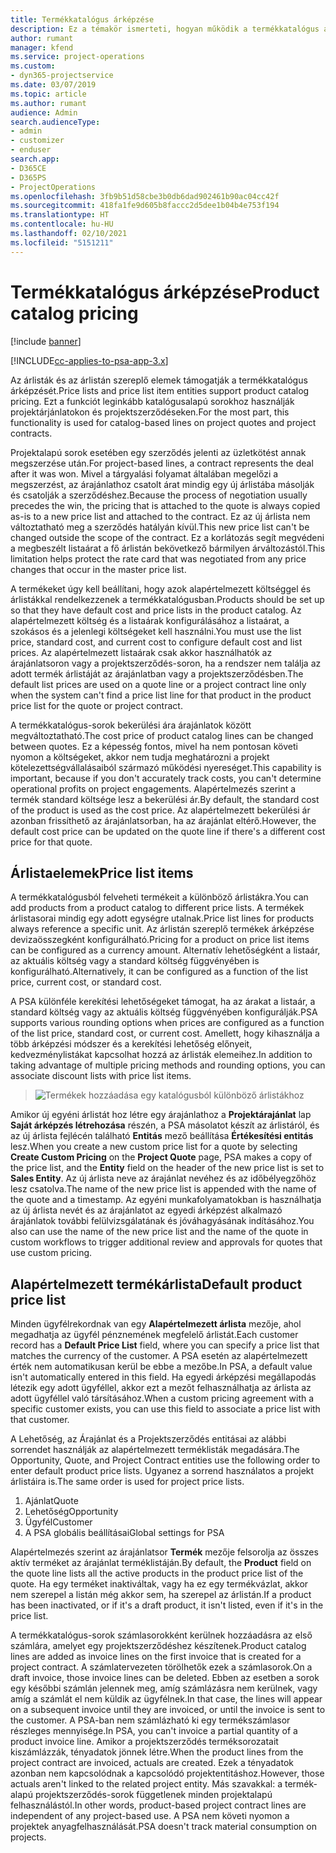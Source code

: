 ```yaml
---
title: Termékkatalógus árképzése
description: Ez a témakör ismerteti, hogyan működik a termékkatalógus árképzése a Dynamics 365 Project Service Automation (PSA) szolgáltatásban.
author: rumant
manager: kfend
ms.service: project-operations
ms.custom:
- dyn365-projectservice
ms.date: 03/07/2019
ms.topic: article
ms.author: rumant
audience: Admin
search.audienceType:
- admin
- customizer
- enduser
search.app:
- D365CE
- D365PS
- ProjectOperations
ms.openlocfilehash: 3fb9b51d58cbe3b0db6dad902461b90ac04cc42f
ms.sourcegitcommit: 418fa1fe9d605b8faccc2d5dee1b04b4e753f194
ms.translationtype: HT
ms.contentlocale: hu-HU
ms.lasthandoff: 02/10/2021
ms.locfileid: "5151211"
---
```

# <a name="product-catalog-pricing"></a><span data-ttu-id="de91b-103">Termékkatalógus árképzése</span><span class="sxs-lookup"><span data-stu-id="de91b-103">Product catalog pricing</span></span> 

[!include [banner](../includes/psa-now-project-operations.md)]

[!INCLUDE[cc-applies-to-psa-app-3.x](../includes/cc-applies-to-psa-app-3x.md)]


<span data-ttu-id="de91b-104">Az árlisták és az árlistán szereplő elemek támogatják a termékkatalógus árképzését.</span><span class="sxs-lookup"><span data-stu-id="de91b-104">Price lists and price list item entities support product catalog pricing.</span></span> <span data-ttu-id="de91b-105">Ezt a funkciót leginkább katalógusalapú sorokhoz használják projektárjánlatokon és projektszerződéseken.</span><span class="sxs-lookup"><span data-stu-id="de91b-105">For the most part, this functionality is used for catalog-based lines on project quotes and project contracts.</span></span>

<span data-ttu-id="de91b-106">Projektalapú sorok esetében egy szerződés jelenti az üzletkötést annak megszerzése után.</span><span class="sxs-lookup"><span data-stu-id="de91b-106">For project-based lines, a contract represents the deal after it was won.</span></span> <span data-ttu-id="de91b-107">Mivel a tárgyalási folyamat általában megelőzi a megszerzést, az árajánlathoz csatolt árat mindig egy új árlistába másolják és csatolják a szerződéshez.</span><span class="sxs-lookup"><span data-stu-id="de91b-107">Because the process of negotiation usually precedes the win, the pricing that is attached to the quote is always copied as-is to a new price list and attached to the contract.</span></span> <span data-ttu-id="de91b-108">Ez az új árlista nem változtatható meg a szerződés hatályán kívül.</span><span class="sxs-lookup"><span data-stu-id="de91b-108">This new price list can't be changed outside the scope of the contract.</span></span> <span data-ttu-id="de91b-109">Ez a korlátozás segít megvédeni a megbeszélt listaárat a fő árlistán bekövetkező bármilyen árváltozástól.</span><span class="sxs-lookup"><span data-stu-id="de91b-109">This limitation helps protect the rate card that was negotiated from any price changes that occur in the master price list.</span></span>

<span data-ttu-id="de91b-110">A termékeket úgy kell beállítani, hogy azok alapértelmezett költséggel és árlistákkal rendelkezzenek a termékkatalógusban.</span><span class="sxs-lookup"><span data-stu-id="de91b-110">Products should be set up so that they have default cost and price lists in the product catalog.</span></span> <span data-ttu-id="de91b-111">Az alapértelmezett költség és a listaárak konfigurálásához a listaárat, a szokásos és a jelenlegi költségeket kell használni.</span><span class="sxs-lookup"><span data-stu-id="de91b-111">You must use the list price, standard cost, and current cost to configure default cost and list prices.</span></span> <span data-ttu-id="de91b-112">Az alapértelmezett listaárak csak akkor használhatók az árajánlatsoron vagy a projektszerződés-soron, ha a rendszer nem találja az adott termék árlistáját az árajánlatban vagy a projektszerződésben.</span><span class="sxs-lookup"><span data-stu-id="de91b-112">The default list prices are used on a quote line or a project contract line only when the system can't find a price list line for that product in the product price list for the quote or project contract.</span></span>

<span data-ttu-id="de91b-113">A termékkatalógus-sorok bekerülési ára árajánlatok között megváltoztatható.</span><span class="sxs-lookup"><span data-stu-id="de91b-113">The cost price of product catalog lines can be changed between quotes.</span></span> <span data-ttu-id="de91b-114">Ez a képesség fontos, mivel ha nem pontosan követi nyomon a költségeket, akkor nem tudja meghatározni a projekt kötelezettségvállalásaiból származó működési nyereséget.</span><span class="sxs-lookup"><span data-stu-id="de91b-114">This capability is important, because if you don't accurately track costs, you can't determine operational profits on project engagements.</span></span> <span data-ttu-id="de91b-115">Alapértelmezés szerint a termék standard költsége lesz a bekerülési ár.</span><span class="sxs-lookup"><span data-stu-id="de91b-115">By default, the standard cost of the product is used as the cost price.</span></span> <span data-ttu-id="de91b-116">Az alapértelmezett bekerülési ár azonban frissíthető az árajánlatsorban, ha az árajánlat eltérő.</span><span class="sxs-lookup"><span data-stu-id="de91b-116">However, the default cost price can be updated on the quote line if there's a different cost price for that quote.</span></span>

## <a name="price-list-items"></a><span data-ttu-id="de91b-117">Árlistaelemek</span><span class="sxs-lookup"><span data-stu-id="de91b-117">Price list items</span></span>

<span data-ttu-id="de91b-118">A termékkatalógusból felveheti termékeit a különböző árlistákra.</span><span class="sxs-lookup"><span data-stu-id="de91b-118">You can add products from a product catalog to different price lists.</span></span> <span data-ttu-id="de91b-119">A termékek árlistasorai mindig egy adott egységre utalnak.</span><span class="sxs-lookup"><span data-stu-id="de91b-119">Price list lines for products always reference a specific unit.</span></span> <span data-ttu-id="de91b-120">Az árlistán szereplő termékek árképzése devizaösszegként konfigurálható.</span><span class="sxs-lookup"><span data-stu-id="de91b-120">Pricing for a product on price list items can be configured as a currency amount.</span></span> <span data-ttu-id="de91b-121">Alternatív lehetőségként a listaár, az aktuális költség vagy a standard költség függvényében is konfigurálható.</span><span class="sxs-lookup"><span data-stu-id="de91b-121">Alternatively, it can be configured as a function of the list price, current cost, or standard cost.</span></span>

<span data-ttu-id="de91b-122">A PSA különféle kerekítési lehetőségeket támogat, ha az árakat a listaár, a standard költség vagy az aktuális költség függvényében konfigurálják.</span><span class="sxs-lookup"><span data-stu-id="de91b-122">PSA supports various rounding options when prices are configured as a function of the list price, standard cost, or current cost.</span></span> <span data-ttu-id="de91b-123">Amellett, hogy kihasználja a több árképzési módszer és a kerekítési lehetőség előnyeit, kedvezménylistákat kapcsolhat hozzá az árlisták elemeihez.</span><span class="sxs-lookup"><span data-stu-id="de91b-123">In addition to taking advantage of multiple pricing methods and rounding options, you can associate discount lists with price list items.</span></span> 

> ![Termékek hozzáadása egy katalógusból különböző árlistákhoz](media/basic-guide-16.png)

<span data-ttu-id="de91b-125">Amikor új egyéni árlistát hoz létre egy árajánlathoz a **Projektárajánlat** lap **Saját árképzés létrehozása** részén, a PSA másolatot készít az árlistáról, és az új árlista fejlécén található **Entitás** mező beállítása **Értékesítési entitás** lesz.</span><span class="sxs-lookup"><span data-stu-id="de91b-125">When you create a new custom price list for a quote by selecting **Create Custom Pricing** on the **Project Quote** page, PSA makes a copy of the price list, and the **Entity** field on the header of the new price list is set to **Sales Entity**.</span></span> <span data-ttu-id="de91b-126">Az új árlista neve az árajánlat nevéhez és az időbélyegzőhöz lesz csatolva.</span><span class="sxs-lookup"><span data-stu-id="de91b-126">The name of the new price list is appended with the name of the quote and a timestamp.</span></span> <span data-ttu-id="de91b-127">Az egyéni munkafolyamatokban is használhatja az új árlista nevét és az árajánlatot az egyedi árképzést alkalmazó árajánlatok további felülvizsgálatának és jóváhagyásának indításához.</span><span class="sxs-lookup"><span data-stu-id="de91b-127">You also can use the name of the new price list and the name of the quote in custom workflows to trigger additional review and approvals for quotes that use custom pricing.</span></span>

 
## <a name="default-product-price-list"></a><span data-ttu-id="de91b-128">Alapértelmezett termékárlista</span><span class="sxs-lookup"><span data-stu-id="de91b-128">Default product price list</span></span>
<span data-ttu-id="de91b-129">Minden ügyfélrekordnak van egy **Alapértelmezett árlista** mezője, ahol megadhatja az ügyfél pénznemének megfelelő árlistát.</span><span class="sxs-lookup"><span data-stu-id="de91b-129">Each customer record has a **Default Price List** field, where you can specify a price list that matches the currency of the customer.</span></span> <span data-ttu-id="de91b-130">A PSA esetén az alapértelmezett érték nem automatikusan kerül be ebbe a mezőbe.</span><span class="sxs-lookup"><span data-stu-id="de91b-130">In PSA, a default value isn't automatically entered in this field.</span></span> <span data-ttu-id="de91b-131">Ha egyedi árképzési megállapodás létezik egy adott ügyféllel, akkor ezt a mezőt felhasználhatja az árlista az adott ügyféllel való társításához.</span><span class="sxs-lookup"><span data-stu-id="de91b-131">When a custom pricing agreement with a specific customer exists, you can use this field to associate a price list with that customer.</span></span>

<span data-ttu-id="de91b-132">A Lehetőség, az Árajánlat és a Projektszerződés entitásai az alábbi sorrendet használják az alapértelmezett terméklisták megadására.</span><span class="sxs-lookup"><span data-stu-id="de91b-132">The Opportunity, Quote, and Project Contract entities use the following order to enter default product price lists.</span></span> <span data-ttu-id="de91b-133">Ugyanez a sorrend használatos a projekt árlistáira is.</span><span class="sxs-lookup"><span data-stu-id="de91b-133">The same order is used for project price lists.</span></span>

1.  <span data-ttu-id="de91b-134">Ajánlat</span><span class="sxs-lookup"><span data-stu-id="de91b-134">Quote</span></span>
2.  <span data-ttu-id="de91b-135">Lehetőség</span><span class="sxs-lookup"><span data-stu-id="de91b-135">Opportunity</span></span>
3.  <span data-ttu-id="de91b-136">Ügyfél</span><span class="sxs-lookup"><span data-stu-id="de91b-136">Customer</span></span>
4.  <span data-ttu-id="de91b-137">A PSA globális beállításai</span><span class="sxs-lookup"><span data-stu-id="de91b-137">Global settings for PSA</span></span>

<span data-ttu-id="de91b-138">Alapértelmezés szerint az árajánlatsor **Termék** mezője felsorolja az összes aktív terméket az árajánlat terméklistáján.</span><span class="sxs-lookup"><span data-stu-id="de91b-138">By default, the **Product** field on the quote line lists all the active products in the product price list of the quote.</span></span> <span data-ttu-id="de91b-139">Ha egy terméket inaktiváltak, vagy ha ez egy termékvázlat, akkor nem szerepel a listán még akkor sem, ha szerepel az árlistán.</span><span class="sxs-lookup"><span data-stu-id="de91b-139">If a product has been inactivated, or if it's a draft product, it isn't listed, even if it's in the price list.</span></span> 

<span data-ttu-id="de91b-140">A termékkatalógus-sorok számlasorokként kerülnek hozzáadásra az első számlára, amelyet egy projektszerződéshez készítenek.</span><span class="sxs-lookup"><span data-stu-id="de91b-140">Product catalog lines are added as invoice lines on the first invoice that is created for a project contract.</span></span> <span data-ttu-id="de91b-141">A számlatervezeten törölhetők ezek a számlasorok.</span><span class="sxs-lookup"><span data-stu-id="de91b-141">On a draft invoice, those invoice lines can be deleted.</span></span> <span data-ttu-id="de91b-142">Ebben az esetben a sorok egy későbbi számlán jelennek meg, amíg számlázásra nem kerülnek, vagy amíg a számlát el nem küldik az ügyfélnek.</span><span class="sxs-lookup"><span data-stu-id="de91b-142">In that case, the lines will appear on a subsequent invoice until they are invoiced, or until the invoice is sent to the customer.</span></span> <span data-ttu-id="de91b-143">A PSA-ban nem számlázható ki egy termékszámlasor részleges mennyisége.</span><span class="sxs-lookup"><span data-stu-id="de91b-143">In PSA, you can't invoice a partial quantity of a product invoice line.</span></span> <span data-ttu-id="de91b-144">Amikor a projektszerződés terméksorozatait kiszámlázzák, tényadatok jönnek létre.</span><span class="sxs-lookup"><span data-stu-id="de91b-144">When the product lines from the project contract are invoiced, actuals are created.</span></span> <span data-ttu-id="de91b-145">Ezek a tényadatok azonban nem kapcsolódnak a kapcsolódó projektentitáshoz.</span><span class="sxs-lookup"><span data-stu-id="de91b-145">However, those actuals aren't linked to the related project entity.</span></span> <span data-ttu-id="de91b-146">Más szavakkal: a termék-alapú projektszerződés-sorok függetlenek minden projektalapú felhasználástól.</span><span class="sxs-lookup"><span data-stu-id="de91b-146">In other words, product-based project contract lines are independent of any project-based use.</span></span> <span data-ttu-id="de91b-147">A PSA nem követi nyomon a projektek anyagfelhasználását.</span><span class="sxs-lookup"><span data-stu-id="de91b-147">PSA doesn't track material consumption on projects.</span></span>
